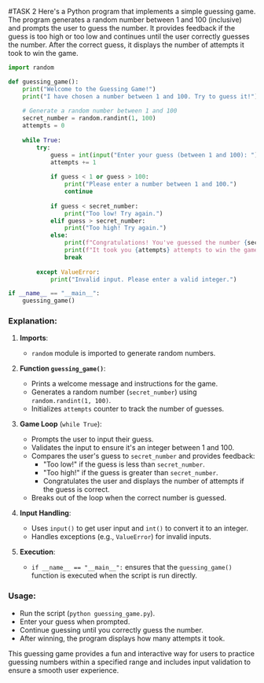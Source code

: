 #TASK 2 
Here's a Python program that implements a simple guessing game. The program generates a random number between 1 and 100 (inclusive) and prompts the user to guess the number. It provides feedback if the guess is too high or too low and continues until the user correctly guesses the number. After the correct guess, it displays the number of attempts it took to win the game.

```python
import random

def guessing_game():
    print("Welcome to the Guessing Game!")
    print("I have chosen a number between 1 and 100. Try to guess it!")
    
    # Generate a random number between 1 and 100
    secret_number = random.randint(1, 100)
    attempts = 0
    
    while True:
        try:
            guess = int(input("Enter your guess (between 1 and 100): "))
            attempts += 1
            
            if guess < 1 or guess > 100:
                print("Please enter a number between 1 and 100.")
                continue
            
            if guess < secret_number:
                print("Too low! Try again.")
            elif guess > secret_number:
                print("Too high! Try again.")
            else:
                print(f"Congratulations! You've guessed the number {secret_number} correctly!")
                print(f"It took you {attempts} attempts to win the game.")
                break
        
        except ValueError:
            print("Invalid input. Please enter a valid integer.")

if __name__ == "__main__":
    guessing_game()
```

### Explanation:

1. **Imports**: 
   - `random` module is imported to generate random numbers.

2. **Function `guessing_game()`**:
   - Prints a welcome message and instructions for the game.
   - Generates a random number (`secret_number`) using `random.randint(1, 100)`.
   - Initializes `attempts` counter to track the number of guesses.

3. **Game Loop** (`while True`):
   - Prompts the user to input their guess.
   - Validates the input to ensure it's an integer between 1 and 100.
   - Compares the user's guess to `secret_number` and provides feedback:
     - "Too low!" if the guess is less than `secret_number`.
     - "Too high!" if the guess is greater than `secret_number`.
     - Congratulates the user and displays the number of attempts if the guess is correct.
   - Breaks out of the loop when the correct number is guessed.

4. **Input Handling**:
   - Uses `input()` to get user input and `int()` to convert it to an integer.
   - Handles exceptions (e.g., `ValueError`) for invalid inputs.

5. **Execution**:
   - `if __name__ == "__main__":` ensures that the `guessing_game()` function is executed when the script is run directly.

### Usage:

- Run the script (`python guessing_game.py`).
- Enter your guess when prompted.
- Continue guessing until you correctly guess the number.
- After winning, the program displays how many attempts it took.

This guessing game provides a fun and interactive way for users to practice guessing numbers within a specified range and includes input validation to ensure a smooth user experience.
